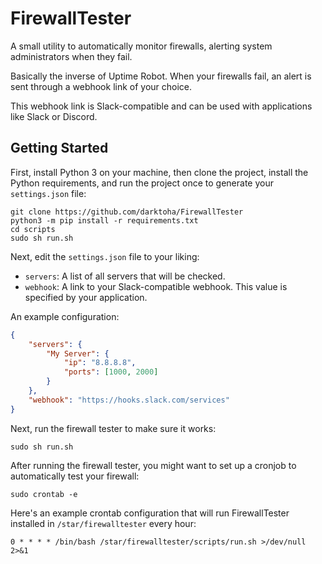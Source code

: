 # FirewallTester

A small utility to automatically monitor firewalls, alerting system administrators when they fail.

Basically the inverse of Uptime Robot. When your firewalls fail, an alert is sent through a webhook link of your choice.

This webhook link is Slack-compatible and can be used with applications like Slack or Discord.

## Getting Started

First, install Python 3 on your machine, then clone the project, install the Python requirements, and run the project once to generate your `settings.json` file:

```
git clone https://github.com/darktoha/FirewallTester
python3 -m pip install -r requirements.txt
cd scripts
sudo sh run.sh
```

Next, edit the `settings.json` file to your liking:

* `servers`: A list of all servers that will be checked.
* `webhook`: A link to your Slack-compatible webhook. This value is specified by your application.

An example configuration:
```json
{
    "servers": {
        "My Server": {
            "ip": "8.8.8.8",
            "ports": [1000, 2000]
        }
    },
    "webhook": "https://hooks.slack.com/services"
}
```

Next, run the firewall tester to make sure it works:

```
sudo sh run.sh
```

After running the firewall tester, you might want to set up a cronjob to automatically test your firewall:

```
sudo crontab -e
```

Here's an example crontab configuration that will run FirewallTester installed in `/star/firewalltester` every hour:

```
0 * * * * /bin/bash /star/firewalltester/scripts/run.sh >/dev/null 2>&1
```
